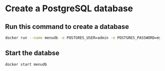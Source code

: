# Create a PostgreSQL database

## Run this command to create a database

```bash
docker run --name menudb -e POSTGRES_USER=admin -e POSTGRES_PASSWORD=mypass -d postgres:latest
```
## Start the databse
```bash 
docker start menudb
```
